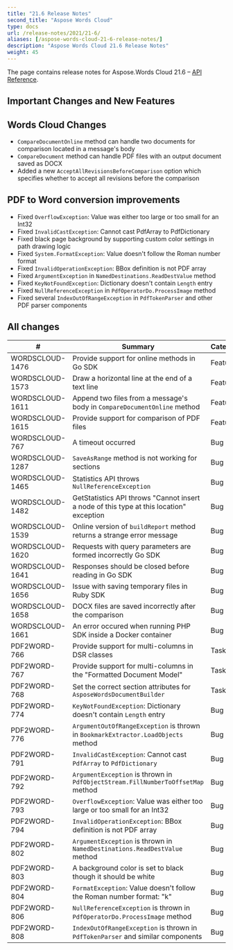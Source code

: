 ```yaml
---
title: "21.6 Release Notes"
second_title: "Aspose Words Cloud"
type: docs
url: /release-notes/2021/21-6/
aliases: [/aspose-words-cloud-21-6-release-notes/]
description: "Aspose Words Cloud 21.6 Release Notes"
weight: 45
---
```


The page contains release notes for Aspose.Words Cloud 21.6 – [API Reference](https://apireference.aspose.cloud/words/).

## Important Changes and New Features

## Words Cloud Changes

- `CompareDocumentOnline` method can handle two documents for comparison located in a message's body
- `CompareDocument` method can handle PDF files with an output document saved as DOCX
- Added a new `AcceptAllRevisionsBeforeComparison` option which specifies whether to accept all revisions before the comparison

## PDF to Word conversion improvements

- Fixed `OverflowException`: Value was either too large or too small for an Int32
- Fixed `InvalidCastException`: Cannot cast PdfArray to PdfDictionary
- Fixed black page background by supporting custom color settings in path drawing logic
- Fixed `System.FormatException`: Value doesn't follow the Roman number format
- Fixed `InvalidOperationException`: BBox definition is not PDF array
- Fixed `ArgumentException` in `NamedDestinations.ReadDestValue` method
- Fixed `KeyNotFoundException`: Dictionary doesn't contain `Length` entry
- Fixed `NullReferenceException` in `PdfOperatorDo.ProcessImage` method
- Fixed several `IndexOutOfRangeException` in `PdfTokenParser` and other PDF parser components

## All changes

| #               | Summary                                                                                       | Category |
|-----------------|-----------------------------------------------------------------------------------------------|----------|
| WORDSCLOUD-1476 | Provide support for online methods in Go SDK                                                  | Feature  |
| WORDSCLOUD-1573 | Draw a horizontal line at the end of a text line                                              | Feature  |
| WORDSCLOUD-1611 | Append two files from a message's body in `CompareDocumentOnline` method                      | Feature  |
| WORDSCLOUD-1615 | Provide support for comparison of PDF files                                                   | Feature  |
| WORDSCLOUD-767  | A timeout occurred                                                                            | Bug      |
| WORDSCLOUD-1287 | `SaveAsRange` method is not working for sections                                              | Bug      |
| WORDSCLOUD-1465 | Statistics API throws `NullReferenceException`                                                | Bug      |
| WORDSCLOUD-1482 | GetStatistics API throws "Cannot insert a node of this type at this location" exception       | Bug      |
| WORDSCLOUD-1539 | Online version of `buildReport` method returns a strange error message                        | Bug      |
| WORDSCLOUD-1620 | Requests with query parameters are formed incorrectly Go SDK                                  | Bug      |
| WORDSCLOUD-1641 | Responses should be closed before reading in Go SDK                                           | Bug      |
| WORDSCLOUD-1656 | Issue with saving temporary files in Ruby SDK                                                 | Bug      |
| WORDSCLOUD-1658 | DOCX files are saved incorrectly after the comparison                                         | Bug      |
| WORDSCLOUD-1661 | An error occured when running PHP SDK inside a Docker container                              | Bug      |
| PDF2WORD-766    | Provide support for multi-columns in DSR classes                                              | Task     |
| PDF2WORD-767    | Provide support for multi-columns in the "Formatted Document Model"                           | Task     |
| PDF2WORD-768    | Set the correct section attributes for `AsposeWordsDocumentBuilder`                           | Task     |
| PDF2WORD-774    | `KeyNotFoundException`: Dictionary doesn't contain `Length` entry                             | Bug      |
| PDF2WORD-776    | `ArgumentOutOfRangeException` is thrown in `BookmarkExtractor.LoadObjects` method             | Bug      |
| PDF2WORD-791    | `InvalidCastException`: Cannot cast `PdfArray` to `PdfDictionary`                             | Bug      |
| PDF2WORD-792    | `ArgumentException` is thrown in `PdfObjectStream.FillNumberToOffsetMap` method               | Bug      |
| PDF2WORD-793    | `OverflowException`: Value was either too large or too small for an Int32                     | Bug      |
| PDF2WORD-794    | `InvalidOperationException`: BBox definition is not PDF array                                 | Bug      |
| PDF2WORD-802    | `ArgumentException` is thrown in `NamedDestinations.ReadDestValue` method                     | Bug      |
| PDF2WORD-803    | A background color is set to black though it should be white                                  | Bug      |
| PDF2WORD-804    | `FormatException`: Value doesn't follow the Roman number format: "k"                          | Bug      |
| PDF2WORD-806    | `NullReferenceException` is thrown in `PdfOperatorDo.ProcessImage` method                     | Bug      |
| PDF2WORD-808    | `IndexOutOfRangeException` is thrown in `PdfTokenParser` and similar components               | Bug      |